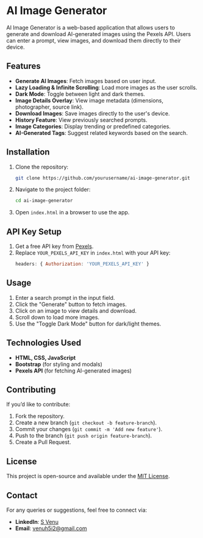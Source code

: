 # AI Image Generator

AI Image Generator is a web-based application that allows users to generate and download AI-generated images using the Pexels API. Users can enter a prompt, view images, and download them directly to their device.

## Features

- **Generate AI Images**: Fetch images based on user input.
- **Lazy Loading & Infinite Scrolling**: Load more images as the user scrolls.
- **Dark Mode**: Toggle between light and dark themes.
- **Image Details Overlay**: View image metadata (dimensions, photographer, source link).
- **Download Images**: Save images directly to the user's device.
- **History Feature**: View previously searched prompts.
- **Image Categories**: Display trending or predefined categories.
- **AI-Generated Tags**: Suggest related keywords based on the search.

## Installation

1. Clone the repository:
   ```sh
   git clone https://github.com/yourusername/ai-image-generator.git
   ```
2. Navigate to the project folder:
   ```sh
   cd ai-image-generator
   ```
3. Open `index.html` in a browser to use the app.

## API Key Setup

1. Get a free API key from [Pexels](https://www.pexels.com/api/).
2. Replace `YOUR_PEXELS_API_KEY` in `index.html` with your API key:
   ```js
   headers: { Authorization: 'YOUR_PEXELS_API_KEY' }
   ```

## Usage

1. Enter a search prompt in the input field.
2. Click the "Generate" button to fetch images.
3. Click on an image to view details and download.
4. Scroll down to load more images.
5. Use the "Toggle Dark Mode" button for dark/light themes.

## Technologies Used

- **HTML, CSS, JavaScript**
- **Bootstrap** (for styling and modals)
- **Pexels API** (for fetching AI-generated images)

## Contributing

If you’d like to contribute:
1. Fork the repository.
2. Create a new branch (`git checkout -b feature-branch`).
3. Commit your changes (`git commit -m 'Add new feature'`).
4. Push to the branch (`git push origin feature-branch`).
5. Create a Pull Request.

## License

This project is open-source and available under the [MIT License](LICENSE).

## Contact

For any queries or suggestions, feel free to connect via:
- **LinkedIn**: [S Venu](https://www.linkedin.com/in/s-venu-55b6042a4)
- **Email**: venuh5i2@gmail.com


